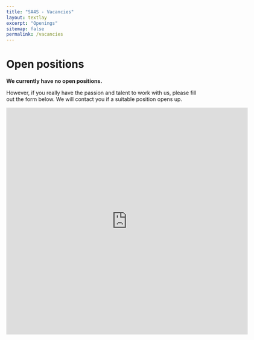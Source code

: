 ```yaml
---
title: "SA4S - Vacancies"
layout: textlay
excerpt: "Openings"
sitemap: false
permalink: /vacancies
---
```


# Open positions

**We currently have no open positions.**

However, if you really have the passion and talent to work with us, please fill out the form below. We will contact you if a suitable position opens up.

<iframe src="https://docs.google.com/forms/d/e/1FAIpQLScmG9IoHf6YBjFZDQoZK3YQgEMdV9bGIk2S3HJzyZd3MR_XWg/viewform?embedded=true" width="640" height="600" frameborder="0" marginheight="0" marginwidth="0" style="display: block; margin: 0 auto; margin-bottom: 20px">Loading…</iframe>


<!-- We are looking for new group members with passion, talent, and grit! -->

<!-- You will have the chance to work on the grand challenges of condensed matter physics, often at the interface of instrumental design and new physics. You will be involved in determining the important and interesting questions, creating and improving instrumental setups, performing measurements, and making discoveries. -->

<!-- ### Past open positions

You find the past job openings here:
[Opening 1]({{ site.baseurl }}/downloads/GeneralPostdoc_2019_v01.pdf),
[Opening 2]({{ site.baseurl }}/downloads/PPMS_PhD_2019_v01.pdf),
[Opening 3]({{ site.baseurl }}/downloads/PD.pdf),
[Opening 4]({{ site.baseurl }}/downloads/PHD1.pdf),
[Opening 5]({{ site.baseurl }}/downloads/PHD2.pdf). -->

<!-- ### Applications for PhD and Postdoc positions
If you are interested in working with us as a PhD student or postdoc, please send me an [email](mailto:milan.allan@gmail.com). State briefly why you are interested and attach a CV, including information about the grades you had as an undergraduate. No need for a separate cover letter or certificates. **Important**: please insert _"Application PhD"_ or _"Application Postdoc"_ in the subject line. If you are applying to a specific advertisement, note this in your email.

We especially welcome postdocs with fellowships. I'd be happy to support you, also after you apply to our group. Take a look at the [veni fellowship](https://www.nwo.nl/en/calls/nwo-talent-programme-veni-science-domain) or the Marie Curie fellowship (currently closed, next deadline probably Fall 2021, [here is last years call]({{ site.baseurl }}/downloads/h2020-wp1820-msca_en.pdf)). In many country, there are also fellowships available for outdoing postdocs.** -->


<!-- ### Master projects for Leiden University students
If you are a Master student at Leiden University looking for a Master project, contact me (or any group member) per email or stop by my office.

### Bsc / Master students from elsewhere
If you are interested in pursuing a Master degree at Leiden University, see [mastersinleiden.nl](http://www.mastersinleiden.nl/programmes/physics/en/introduction). Sometimes, we take master students or summer interns if we get exceptional applicants (this usually means very good grades and a personal recommendation). -->

<!-- <figure>
<img src="{{ site.url }}{{ site.baseurl }}/images/picpic/Gallery/DSC_0696.jpg" width="95%">
</figure> -->
